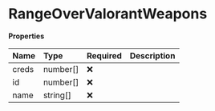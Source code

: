 # RangeOverValorantWeapons

**Properties**

| Name  | Type     | Required | Description |
| :---- | :------- | :------- | :---------- |
| creds | number[] | ❌       |             |
| id    | number[] | ❌       |             |
| name  | string[] | ❌       |             |
